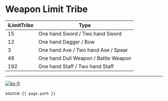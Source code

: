 # Weapon Limit Tribe

iLimitTribe | Type
--- | ---
15 | One hand Sword / Two hand Sword
12 | One hand Dagger / Bow
3 | One hand Axe / Two hand Axe / Spear
48 | One hand Dull Weapon / Battle Weapon
192 | One hand Staff / Two hand Staff

---

[![ko-fi](https://www.ko-fi.com/img/githubbutton_sm.svg)](https://ko-fi.com/T6T41JKMI)

source: `{{ page.path }}`
